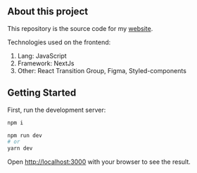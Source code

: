 ## About this project

This repository is the source code for my [website](https://kurkin.vercel.app).

Technologies used on the frontend:
1. Lang: JavaScript
2. Framework: NextJs
3. Other: React Transition Group, Figma, Styled-components

## Getting Started

First, run the development server:

```bash
npm i

npm run dev
# or
yarn dev
```

Open [http://localhost:3000](http://localhost:3000) with your browser to see the result.